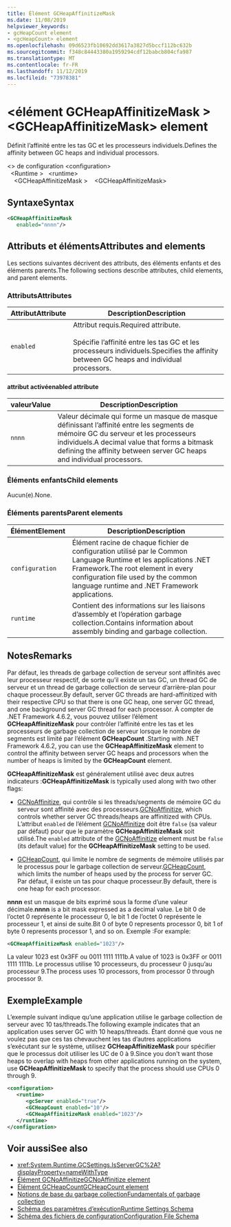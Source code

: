 ```yaml
---
title: Élément GCHeapAffinitizeMask
ms.date: 11/08/2019
helpviewer_keywords:
- gcHeapCount element
- <gcHeapCount> element
ms.openlocfilehash: 09d6523fb10692dd3617a3827d5bccf112bc632b
ms.sourcegitcommit: f348c84443380a1959294cdf12babcb804cfa987
ms.translationtype: MT
ms.contentlocale: fr-FR
ms.lasthandoff: 11/12/2019
ms.locfileid: "73978381"
---
```

# <a name="gcheapaffinitizemask-element"></a><span data-ttu-id="b69fd-102">\<élément GCHeapAffinitizeMask ></span><span class="sxs-lookup"><span data-stu-id="b69fd-102">\<GCHeapAffinitizeMask> element</span></span>

<span data-ttu-id="b69fd-103">Définit l’affinité entre les tas GC et les processeurs individuels.</span><span class="sxs-lookup"><span data-stu-id="b69fd-103">Defines the affinity between GC heaps and individual processors.</span></span>

<span data-ttu-id="b69fd-104">\<> de configuration </span><span class="sxs-lookup"><span data-stu-id="b69fd-104">\<configuration></span></span>\
<span data-ttu-id="b69fd-105">&nbsp;&nbsp;\<Runtime > </span><span class="sxs-lookup"><span data-stu-id="b69fd-105">&nbsp;&nbsp;\<runtime></span></span>\
<span data-ttu-id="b69fd-106">&nbsp;&nbsp;&nbsp;&nbsp;\<GCHeapAffinitizeMask ></span><span class="sxs-lookup"><span data-stu-id="b69fd-106">&nbsp;&nbsp;&nbsp;&nbsp;\<GCHeapAffinitizeMask></span></span>

## <a name="syntax"></a><span data-ttu-id="b69fd-107">Syntaxe</span><span class="sxs-lookup"><span data-stu-id="b69fd-107">Syntax</span></span>

```xml
<GCHeapAffinitizeMask
   enabled="nnnn"/>
```

## <a name="attributes-and-elements"></a><span data-ttu-id="b69fd-108">Attributs et éléments</span><span class="sxs-lookup"><span data-stu-id="b69fd-108">Attributes and elements</span></span>

<span data-ttu-id="b69fd-109">Les sections suivantes décrivent des attributs, des éléments enfants et des éléments parents.</span><span class="sxs-lookup"><span data-stu-id="b69fd-109">The following sections describe attributes, child elements, and parent elements.</span></span>

### <a name="attributes"></a><span data-ttu-id="b69fd-110">Attributs</span><span class="sxs-lookup"><span data-stu-id="b69fd-110">Attributes</span></span>

|<span data-ttu-id="b69fd-111">Attribut</span><span class="sxs-lookup"><span data-stu-id="b69fd-111">Attribute</span></span>|<span data-ttu-id="b69fd-112">Description</span><span class="sxs-lookup"><span data-stu-id="b69fd-112">Description</span></span>|
|---------------|-----------------|
|`enabled`|<span data-ttu-id="b69fd-113">Attribut requis.</span><span class="sxs-lookup"><span data-stu-id="b69fd-113">Required attribute.</span></span><br /><br /><span data-ttu-id="b69fd-114">Spécifie l’affinité entre les tas GC et les processeurs individuels.</span><span class="sxs-lookup"><span data-stu-id="b69fd-114">Specifies the affinity between GC heaps and individual processors.</span></span> |

#### <a name="enabled-attribute"></a><span data-ttu-id="b69fd-115">attribut activé</span><span class="sxs-lookup"><span data-stu-id="b69fd-115">enabled attribute</span></span>

|<span data-ttu-id="b69fd-116">valeur</span><span class="sxs-lookup"><span data-stu-id="b69fd-116">Value</span></span>|<span data-ttu-id="b69fd-117">Description</span><span class="sxs-lookup"><span data-stu-id="b69fd-117">Description</span></span>|
|-----------|-----------------|
|`nnnn`|<span data-ttu-id="b69fd-118">Valeur décimale qui forme un masque de masque définissant l’affinité entre les segments de mémoire GC du serveur et les processeurs individuels.</span><span class="sxs-lookup"><span data-stu-id="b69fd-118">A decimal value that forms a bitmask defining the affinity between server GC heaps and individual processors.</span></span> |

### <a name="child-elements"></a><span data-ttu-id="b69fd-119">Éléments enfants</span><span class="sxs-lookup"><span data-stu-id="b69fd-119">Child elements</span></span>

<span data-ttu-id="b69fd-120">Aucun(e).</span><span class="sxs-lookup"><span data-stu-id="b69fd-120">None.</span></span>

### <a name="parent-elements"></a><span data-ttu-id="b69fd-121">Éléments parents</span><span class="sxs-lookup"><span data-stu-id="b69fd-121">Parent elements</span></span>

|<span data-ttu-id="b69fd-122">Élément</span><span class="sxs-lookup"><span data-stu-id="b69fd-122">Element</span></span>|<span data-ttu-id="b69fd-123">Description</span><span class="sxs-lookup"><span data-stu-id="b69fd-123">Description</span></span>|
|-------------|-----------------|
|`configuration`|<span data-ttu-id="b69fd-124">Élément racine de chaque fichier de configuration utilisé par le Common Language Runtime et les applications .NET Framework.</span><span class="sxs-lookup"><span data-stu-id="b69fd-124">The root element in every configuration file used by the common language runtime and .NET Framework applications.</span></span>|
|`runtime`|<span data-ttu-id="b69fd-125">Contient des informations sur les liaisons d’assembly et l’opération garbage collection.</span><span class="sxs-lookup"><span data-stu-id="b69fd-125">Contains information about assembly binding and garbage collection.</span></span>|

## <a name="remarks"></a><span data-ttu-id="b69fd-126">Notes</span><span class="sxs-lookup"><span data-stu-id="b69fd-126">Remarks</span></span>

<span data-ttu-id="b69fd-127">Par défaut, les threads de garbage collection de serveur sont affinités avec leur processeur respectif, de sorte qu’il existe un tas GC, un thread GC de serveur et un thread de garbage collection de serveur d’arrière-plan pour chaque processeur.</span><span class="sxs-lookup"><span data-stu-id="b69fd-127">By default, server GC threads are hard-affinitized with their respective CPU so that there is one GC heap, one server GC thread, and one background server GC thread for each processor.</span></span> <span data-ttu-id="b69fd-128">À compter de .NET Framework 4.6.2, vous pouvez utiliser l’élément **GCHeapAffinitizeMask** pour contrôler l’affinité entre les tas et les processeurs de garbage collection de serveur lorsque le nombre de segments est limité par l’élément **GCHeapCount** .</span><span class="sxs-lookup"><span data-stu-id="b69fd-128">Starting with .NET Framework 4.6.2, you can use the **GCHeapAffinitizeMask** element to control the affinity between server GC heaps and processors when the number of heaps is limited by the **GCHeapCount** element.</span></span>

<span data-ttu-id="b69fd-129">**GCHeapAffinitizeMask** est généralement utilisé avec deux autres indicateurs :</span><span class="sxs-lookup"><span data-stu-id="b69fd-129">**GCHeapAffinitizeMask** is typically used along with two other flags:</span></span>

- <span data-ttu-id="b69fd-130">[GCNoAffinitize](gcnoaffinitize-element.md), qui contrôle si les threads/segments de mémoire GC du serveur sont affinité avec des processeurs.</span><span class="sxs-lookup"><span data-stu-id="b69fd-130">[GCNoAffinitize](gcnoaffinitize-element.md), which controls whether server GC threads/heaps are affinitized with CPUs.</span></span> <span data-ttu-id="b69fd-131">L’attribut `enabled` de l’élément [GCNoAffinitize](gcnoaffinitize-element.md) doit être `false` (sa valeur par défaut) pour que le paramètre **GCHeapAffinitizeMask** soit utilisé.</span><span class="sxs-lookup"><span data-stu-id="b69fd-131">The `enabled` attribute of the [GCNoAffinitize](gcnoaffinitize-element.md) element must be `false` (its default value) for the **GCHeapAffinitizeMask** setting to be used.</span></span>

- <span data-ttu-id="b69fd-132">[GCHeapCount](gcheapcount-element.md), qui limite le nombre de segments de mémoire utilisés par le processus pour le garbage collection de serveur.</span><span class="sxs-lookup"><span data-stu-id="b69fd-132">[GCHeapCount](gcheapcount-element.md), which limits the number of heaps used by the process for server GC.</span></span> <span data-ttu-id="b69fd-133">Par défaut, il existe un tas pour chaque processeur.</span><span class="sxs-lookup"><span data-stu-id="b69fd-133">By default, there is one heap for each processor.</span></span>

<span data-ttu-id="b69fd-134">**nnnn** est un masque de bits exprimé sous la forme d’une valeur décimale.</span><span class="sxs-lookup"><span data-stu-id="b69fd-134">**nnnn** is a bit mask expressed as a decimal value.</span></span> <span data-ttu-id="b69fd-135">Le bit 0 de l’octet 0 représente le processeur 0, le bit 1 de l’octet 0 représente le processeur 1, et ainsi de suite.</span><span class="sxs-lookup"><span data-stu-id="b69fd-135">Bit 0 of byte 0 represents processor 0, bit 1 of byte 0 represents processor 1, and so on.</span></span> <span data-ttu-id="b69fd-136">Exemple :</span><span class="sxs-lookup"><span data-stu-id="b69fd-136">For example:</span></span>

```xml
<GCHeapAffinitizeMask enabled="1023"/>
```

<span data-ttu-id="b69fd-137">La valeur 1023 est 0x3FF ou 0011 1111 1111b.</span><span class="sxs-lookup"><span data-stu-id="b69fd-137">A value of 1023 is 0x3FF or 0011 1111 1111b.</span></span> <span data-ttu-id="b69fd-138">Le processus utilise 10 processeurs, du processeur 0 jusqu’au processeur 9.</span><span class="sxs-lookup"><span data-stu-id="b69fd-138">The process uses 10 processors, from processor 0 through processor 9.</span></span>

## <a name="example"></a><span data-ttu-id="b69fd-139">Exemple</span><span class="sxs-lookup"><span data-stu-id="b69fd-139">Example</span></span>

<span data-ttu-id="b69fd-140">L’exemple suivant indique qu’une application utilise le garbage collection de serveur avec 10 tas/threads.</span><span class="sxs-lookup"><span data-stu-id="b69fd-140">The following example indicates that an application uses server GC with 10 heaps/threads.</span></span> <span data-ttu-id="b69fd-141">Étant donné que vous ne voulez pas que ces tas chevauchent les tas d’autres applications s’exécutant sur le système, utilisez **GCHeapAffinitizeMask** pour spécifier que le processus doit utiliser les UC de 0 à 9.</span><span class="sxs-lookup"><span data-stu-id="b69fd-141">Since you don't want those heaps to overlap with heaps from other applications running on the system, use **GCHeapAffinitizeMask** to specify that the process should use CPUs 0 through 9.</span></span>

```xml
<configuration>
   <runtime>
      <gcServer enabled="true"/>
      <GCHeapCount enabled="10"/>
      <GCHeapAffinitizeMask enabled="1023"/>
   </runtime>
</configuration>
```

## <a name="see-also"></a><span data-ttu-id="b69fd-142">Voir aussi</span><span class="sxs-lookup"><span data-stu-id="b69fd-142">See also</span></span>

- <xref:System.Runtime.GCSettings.IsServerGC%2A?displayProperty=nameWithType>
- [<span data-ttu-id="b69fd-143">Élément GCNoAffinitize</span><span class="sxs-lookup"><span data-stu-id="b69fd-143">GCNoAffinitize element</span></span>](gcnoaffinitize-element.md)
- [<span data-ttu-id="b69fd-144">Élément GCHeapCount</span><span class="sxs-lookup"><span data-stu-id="b69fd-144">GCHeapCount element</span></span>](gcheapcount-element.md)
- [<span data-ttu-id="b69fd-145">Notions de base du garbage collection</span><span class="sxs-lookup"><span data-stu-id="b69fd-145">Fundamentals of garbage collection</span></span>](../../../../standard/garbage-collection/fundamentals.md)
- [<span data-ttu-id="b69fd-146">Schéma des paramètres d’exécution</span><span class="sxs-lookup"><span data-stu-id="b69fd-146">Runtime Settings Schema</span></span>](index.md)
- [<span data-ttu-id="b69fd-147">Schéma des fichiers de configuration</span><span class="sxs-lookup"><span data-stu-id="b69fd-147">Configuration File Schema</span></span>](../index.md)
